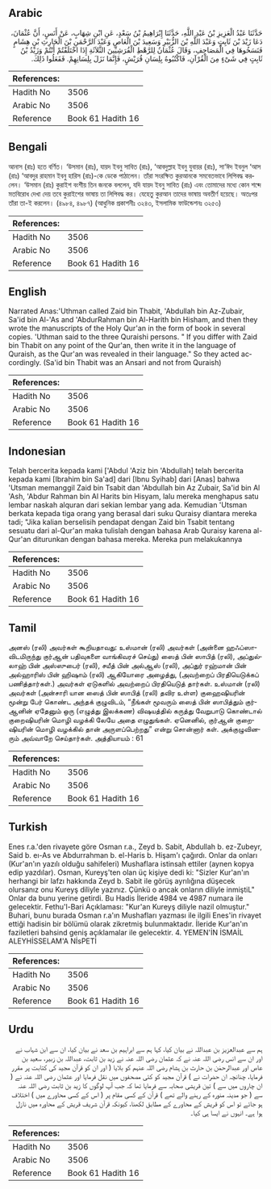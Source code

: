 ## Arabic


<div dir="rtl" lang="ar" style={{fontSize:'larger',backgroundColor:'#f8f9fa',padding:20}}>
حَدَّثَنَا عَبْدُ الْعَزِيزِ بْنُ عَبْدِ اللَّهِ، حَدَّثَنَا إِبْرَاهِيمُ بْنُ سَعْدٍ، عَنِ ابْنِ شِهَابٍ، عَنْ أَنَسٍ، أَنَّ عُثْمَانَ، دَعَا زَيْدَ بْنَ ثَابِتٍ وَعَبْدَ اللَّهِ بْنَ الزُّبَيْرِ وَسَعِيدَ بْنَ الْعَاصِ وَعَبْدَ الرَّحْمَنِ بْنَ الْحَارِثِ بْنِ هِشَامٍ فَنَسَخُوهَا فِي الْمَصَاحِفِ، وَقَالَ عُثْمَانُ لِلرَّهْطِ الْقُرَشِيِّينَ الثَّلاَثَةِ إِذَا اخْتَلَفْتُمْ أَنْتُمْ وَزَيْدُ بْنُ ثَابِتٍ فِي شَىْءٍ مِنَ الْقُرْآنِ، فَاكْتُبُوهُ بِلِسَانِ قُرَيْشٍ، فَإِنَّمَا نَزَلَ بِلِسَانِهِمْ‏.‏ فَفَعَلُوا ذَلِكَ‏.‏
</div>
<div style={{backgroundColor:'#f8f9fa',padding:20, marginBottom: 10}}><table> <thead> <tr> <th>References:</th> <th></th> </tr> </thead> <tbody><tr><td>Hadith No</td><td>3506</td></tr><tr><td>Arabic No</td><td>3506</td></tr><tr><td>Reference</td><td>Book 61 Hadith 16</td></tr></tbody></table></div>

## Bengali


<div dir="ltr" lang="bn" style={{fontSize:'larger',backgroundColor:'#f8f9fa',padding:20}}>
আনাস (রাঃ) হতে বর্ণিত। ‘উসমান (রাঃ), যায়দ ইবনু সাবিত (রাঃ), ‘আবদুল্লাহ ইবনু যুবায়র (রাঃ), সা‘ঈদ ইবনুল ‘আস (রাঃ) ‘আবদুর রাহমান ইবনু হারিস (রাঃ)-কে ডেকে পাঠালেন। তাঁরা সংরক্ষিত কুরআনকে সমবেতভাবে লিপিবদ্ধ করলেন। ‘উসমান (রাঃ) কুরাইশ বংশীয় তিন জনকে বললেন, যদি যায়দ ইবনু সাবিত (রাঃ) এবং তোমাদের মধ্যে কোন শব্দে মতবিরোধ দেখা দেয় তবে কুরাইশের ভাষায় তা লিপিবদ্ধ কর। যেহেতু কুরআন তাদের ভাষায় অবতীর্ণ হয়েছে। অতঃপর তাঁরা তা-ই করলেন। (৪৯৮৪, ৪৯৮৭) (আধুনিক প্রকাশনীঃ ৩২৪৩, ইসলামিক ফাউন্ডেশনঃ ৩২৫৩)
</div>
<div style={{backgroundColor:'#f8f9fa',padding:20, marginBottom: 10}}><table> <thead> <tr> <th>References:</th> <th></th> </tr> </thead> <tbody><tr><td>Hadith No</td><td>3506</td></tr><tr><td>Arabic No</td><td>3506</td></tr><tr><td>Reference</td><td>Book 61 Hadith 16</td></tr></tbody></table></div>

## English


<div dir="ltr" lang="en" style={{fontSize:'larger',backgroundColor:'#f8f9fa',padding:20}}>
Narrated Anas:'Uthman called Zaid bin Thabit, 'Abdullah bin Az-Zubair, Sa'id bin Al-'As and 'AbdurRahman bin Al-Harith bin Hisham, and then they wrote the manuscripts of the Holy Qur'an in the form of book in several copies. 'Uthman said to the three Quraishi persons. " If you differ with Zaid bin Thabit on any point of the Qur'an, then write it in the language of Quraish, as the Qur'an was revealed in their language." So they acted accordingly. (Sa'id bin Thabit was an Ansari and not from Quraish)
</div>
<div style={{backgroundColor:'#f8f9fa',padding:20, marginBottom: 10}}><table> <thead> <tr> <th>References:</th> <th></th> </tr> </thead> <tbody><tr><td>Hadith No</td><td>3506</td></tr><tr><td>Arabic No</td><td>3506</td></tr><tr><td>Reference</td><td>Book 61 Hadith 16</td></tr></tbody></table></div>

## Indonesian


<div dir="ltr" lang="id" style={{fontSize:'larger',backgroundColor:'#f8f9fa',padding:20}}>
Telah bercerita kepada kami ['Abdul 'Aziz bin 'Abdullah] telah bercerita kepada kami [Ibrahim bin Sa'ad] dari [Ibnu Syihab] dari [Anas] bahwa 'Utsman memanggil Zaid bin Tsabit dan 'Abdullah bin Az Zubair, Sa'id bin Al 'Ash, 'Abdur Rahman bin Al Harits bin Hisyam, lalu mereka menghapus satu lembar naskah alquran dari sekian lembar yang ada. Kemudian 'Utsman berkata kepada tiga orang yang berasal dari suku Quraisy diantara mereka tadi; "Jika kalian berselisih pendapat dengan Zaid bin Tsabit tentang sesuatu dari al-Qur'an maka tulislah dengan bahasa Arab Quraisy karena al-Qur'an diturunkan dengan bahasa mereka. Mereka pun melakukannya
</div>
<div style={{backgroundColor:'#f8f9fa',padding:20, marginBottom: 10}}><table> <thead> <tr> <th>References:</th> <th></th> </tr> </thead> <tbody><tr><td>Hadith No</td><td>3506</td></tr><tr><td>Arabic No</td><td>3506</td></tr><tr><td>Reference</td><td>Book 61 Hadith 16</td></tr></tbody></table></div>

## Tamil


<div dir="ltr" lang="ta" style={{fontSize:'larger',backgroundColor:'#f8f9fa',padding:20}}>
அனஸ் (ரலி) அவர்கள் கூறியதாவது: உஸ்மான் (ரலி) அவர்கள் (அன்னை ஹஃப்ஸாவிடமிருந்து குர்ஆன் பதிவுகளை வாங்கிவரச் செய்து) ஸைத் பின் ஸாபித் (ரலி), அப்துல்லாஹ் பின் அஸ்ஸுபைர் (ரலி), சயீத் பின் அல்ஆஸ் (ரலி), அப்துர் ரஹ்மான் பின் அல்ஹாரிஸ் பின் ஹிஷாம் (ரலி) ஆகியோரை அழைத்து, (அவற்றைப் பிரதியெடுக்கப் பணித்தார்கள்.) அவர்கள் ஏடுகளில் அவற்றைப் பிரதியெடுத் தார்கள். உஸ்மான் (ரலி) அவர்கள் (அன்சாரி யான ஸைத் பின் ஸாபித் (ரலி) தவிர உள்ள) குஹைஷியரின் மூன்று பேர் கொண்ட அந்தக் குழுவிடம், “நீங்கள் மூவரும் ஸைத் பின் ஸாபித்தும் குர்ஆனின் ஏதேனும் ஒரு (எழுத்து இலக்கண) விஷயத்தில் கருத்து வேறுபாடு கொண்டால் குறைஷியரின் மொழி வழக்கி லேயே அதை எழுதுங்கள். ஏனெனில், குர்ஆன் குறைஷியரின் மொழி வழக்கில் தான் அருளப்பெற்றது” என்று சொன்னார் கள். அக்குழுவினரும் அவ்வாறே செய்தார்கள். அத்தியாயம் : 61
</div>
<div style={{backgroundColor:'#f8f9fa',padding:20, marginBottom: 10}}><table> <thead> <tr> <th>References:</th> <th></th> </tr> </thead> <tbody><tr><td>Hadith No</td><td>3506</td></tr><tr><td>Arabic No</td><td>3506</td></tr><tr><td>Reference</td><td>Book 61 Hadith 16</td></tr></tbody></table></div>

## Turkish


<div dir="ltr" lang="tr" style={{fontSize:'larger',backgroundColor:'#f8f9fa',padding:20}}>
Enes r.a.'den rivayete göre Osman r.a., Zeyd b. Sabit, Abdullah b. ez-Zubeyr, Said b. eı-As ve Abdurrahman b. el-Haris b. Hişam'ı çağırdı. Onlar da onları (Kur'an'ın yazılı olduğu sahifeleri) Mushaflara istinsah ettiler (aynen kopya edip yazdılar). Osman, Kureyş'ten olan üç kişiye dedi ki: "Sizler Kur'an'ın herhangi bir lafzı hakkında Zeyd b. Sabit ile görüş ayrılığına düşecek olursanız onu Kureyş diliyle yazınız. Çünkü o ancak onların diliyle inmiştiL" Onlar da bunu yerine getirdi. Bu Hadis İleride 4984 ve 4987 numara ile gelecektir. Fethu'l-Bari Açıklaması: "Kur'an Kureyş diliyle nazil olmuştur." Buhari, bunu burada Osman r.a'ın Mushafları yazması ile ilgili Enes'in rivayet ettiği hadisin bir bölümü olarak zikretmiş bulunmaktadır. İleride Kur'an'ın faziletleri bahsind geniş açıklamalar ile gelecektir. 4. YEMEN'İN İSMAİL ALEYHİSSELAM'A NİsPETİ
</div>
<div style={{backgroundColor:'#f8f9fa',padding:20, marginBottom: 10}}><table> <thead> <tr> <th>References:</th> <th></th> </tr> </thead> <tbody><tr><td>Hadith No</td><td>3506</td></tr><tr><td>Arabic No</td><td>3506</td></tr><tr><td>Reference</td><td>Book 61 Hadith 16</td></tr></tbody></table></div>

## Urdu


<div dir="rtl" lang="ur" style={{fontSize:'larger',backgroundColor:'#f8f9fa',padding:20}}>
ہم سے عبدالعزیز بن عبداللہ نے بیان کیا، کہا ہم سے ابراہیم بن سعد نے بیان کیا، ان سے ابن شہاب نے اور ان سے انس رضی اللہ عنہ نے کہ عثمان رضی اللہ عنہ نے زید بن ثابت، عبداللہ بن زبیر، سعید بن عاص اور عبدالرحمٰن بن حارث بن ہشام رضی اللہ عنہم کو بلایا ( اور ان کو قرآن مجید کی کتابت پر مقرر فرمایا، چنانچہ ان حضرات نے ) قرآن مجید کو کئی مصحفوں میں نقل فرمایا اور عثمان رضی اللہ عنہ نے ( ان چاروں میں سے ) تین قریشی صحابہ سے فرمایا تھا کہ جب آپ لوگوں کا زید بن ثابت رضی اللہ عنہ سے ( جو مدینہ منورہ کے رہنے والے تھے ) قرآن کے کسی مقام پر ( اس کے کسی محاورے میں ) اختلاف ہو جائے تو اس کو قریش کے محاورے کے مطابق لکھنا، کیونکہ قرآن شریف قریش کے محاورہ میں نازل ہوا ہے۔ انہوں نے ایسا ہی کیا۔
</div>
<div style={{backgroundColor:'#f8f9fa',padding:20, marginBottom: 10}}><table> <thead> <tr> <th>References:</th> <th></th> </tr> </thead> <tbody><tr><td>Hadith No</td><td>3506</td></tr><tr><td>Arabic No</td><td>3506</td></tr><tr><td>Reference</td><td>Book 61 Hadith 16</td></tr></tbody></table></div>